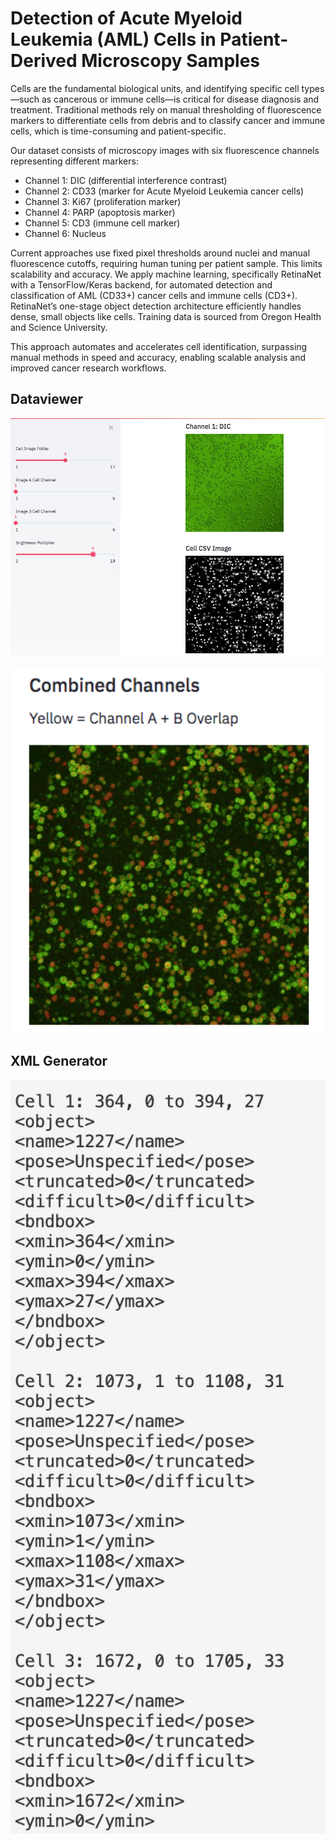 # Detection of Acute Myeloid Leukemia (AML) Cells in Patient-Derived Microscopy Samples
Cells are the fundamental biological units, and identifying specific cell types—such as cancerous or immune cells—is critical for disease diagnosis and treatment. Traditional methods rely on manual thresholding of fluorescence markers to differentiate cells from debris and to classify cancer and immune cells, which is time-consuming and patient-specific.

Our dataset consists of microscopy images with six fluorescence channels representing different markers:
- Channel 1: DIC (differential interference contrast)
- Channel 2: CD33 (marker for Acute Myeloid Leukemia cancer cells)
- Channel 3: Ki67 (proliferation marker)
- Channel 4: PARP (apoptosis marker)
- Channel 5: CD3 (immune cell marker)
- Channel 6: Nucleus

Current approaches use fixed pixel thresholds around nuclei and manual fluorescence cutoffs, requiring human tuning per patient sample. This limits scalability and accuracy. We apply machine learning, specifically RetinaNet with a TensorFlow/Keras backend, for automated detection and classification of AML (CD33+) cancer cells and immune cells (CD3+). RetinaNet’s one-stage object detection architecture efficiently handles dense, small objects like cells. Training data is sourced from Oregon Health and Science University.

This approach automates and accelerates cell identification, surpassing manual methods in speed and accuracy, enabling scalable analysis and improved cancer research workflows.

## Dataviewer

<p align="center">
  <img src="misc/dataviewer_overlay.png" width="550px" />
</p>
<p align="center">
  <img src="misc/combinedchannels.png" width="550px" />
</p>


## XML Generator
<p align="center">
  <img src="misc/xml_output.png" width="550px" />
</p>
